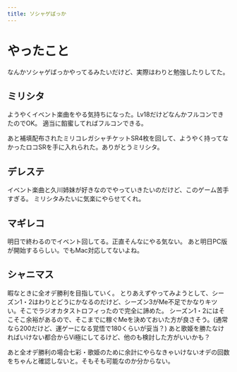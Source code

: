 ```yaml
---
title: ソシャゲばっか
---
```


# やったこと

なんかソシャゲばっかやってるみたいだけど、実際はわりと勉強したりしてた。

## ミリシタ

ようやくイベント楽曲をやる気持ちになった。Lv18だけどなんかフルコンできたのでOK。
適当に餡蜜してればフルコンできる。

あと補填配布されたミリコレガシャチケットSR4枚を回して、ようやく持ってなかったロコSRを手に入れられた。ありがとうミリシタ。

## デレステ

イベント楽曲と久川姉妹が好きなのでやっていきたいのだけど、このゲーム苦手すぎる。
ミリシタみたいに気楽にやらせてくれ。

## マギレコ

明日で終わるのでイベント回してる。正直そんなにやる気ない。
あと明日PC版が開始するらしい。でもMac対応してないよね。

## シャニマス

暇なときに全オデ勝利を目指していく。
とりあえずやってみようとして、シーズン1・2はわりとどうにかなるのだけど、シーズン3がMe不足でかなりキツい。そこでラジオカタストロフィったので完全に諦めた。
シーズン1・2にはそこそこ余裕があるので、そこまでに稼ぐMeを決めておいた方が良さそう。(通常なら200だけど、運ゲーになる覚悟で180くらいが妥当？)
あと歌姫を勝たなければいけない都合からVi極にしてるけど、他のも検討した方がいいかも？

あと全オデ勝利の場合七彩・歌姫のために余計にやらなきゃいけないオデの回数をちゃんと確認しないと。そもそも可能なのか分からない。
